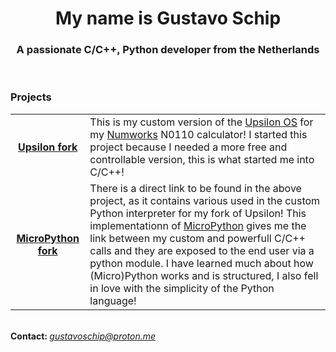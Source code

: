 <h1 align="center">My name is Gustavo Schip</h1>
<h3 align="center">A passionate C/C++, Python developer from the Netherlands</h3>

<br>
<!--
<div align="center">
  <table>
    <tr>
      <td align="center"><img src="https://github-readme-stats.vercel.app/api?username=gustavoschip&show_icons=true&theme=dark&locale=en" alt="GitHub Stats"></td>
      <td align="center"><img src="https://github-readme-streak-stats.herokuapp.com/?user=gustavoschip&theme=dark" alt="Streak Stats"></td>
    </tr>
  </table>
</div>
-->

<div>
  <div align="left">
    <div>
      <h3>Projects</h3>
    </div>
    <table>
      <tr>
        <td align="center"><a href="https://github.com/GustavoSchip/Upsilon/"><b>Upsilon fork</b></a></td>
        <td align="left"><a>This is my custom version of the <a href="https://github.com/UpsilonNumworks/Upsilon/">Upsilon OS</a> for my <a href="https://www.numworks.com/">Numworks</a> N0110 calculator! I started this project because I needed a more free and controllable version, this is what started me into C/C++!</a></td>
      </tr>
      <tr>
        <td align="center"><a href="https://github.com/GustavoSchip/Upsilon/tree/main/python/"><b>MicroPython fork</b></a></td>
        <td align="left"><a>There is a direct link to be found in the above project, as it contains various used in the custom Python interpreter for my fork of Upsilon! This implementationn of <a href="https://micropython.org/">MicroPython</a> gives me the link between my custom and powerfull C/C++ calls and they are exposed to the end user via a python module. I have learned much about how (Micro)Python works and is structured, I also fell in love with the simplicity of the Python language!</a></td>
      </tr>
    </table>
  </div>
  <br>
  <div align="left">
    <a><b>Contact: </b><a href="mailto:gustavoschip@proton.me"><i>gustavoschip@proton.me</i></a></a>
  </div>
</div>
